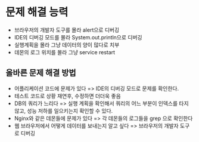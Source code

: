 
# 문제 해결 능력

- 브라우저의 개발자 도구를 몰라 alert으로 디버깅
- IDE의 디버깅 모드를 몰라 System.out.println으로 디버깅
- 실행계획을 몰라 그냥 데이터의 양이 많다로 치부
- 데몬의 로그 위치를 몰라 그냥 service restart

## 올바른 문제 해결 방법
- 어플리케이션 코드에 문제가 있다 => IDE의 디버깅 모드로 문제를 확인한다.
- 테스트 코드로 상황 재연후, 수정하면 더더욱 좋음
- DB의 쿼리가 느리다 => 실행 계획을 확인해서 쿼리의 어느 부분이 인덱스를 타지 않고, 성능 저하를 일으키는지 확인할 수 있다.
- Nginx와 같은 데몬들에 문제가 있다 => 각 데몬들의 로그들을 grep 으로 확인한다
- 웹 브라우저에서 어떻게 데이터를 보내는지 알고 싶다 => 브라우저의 개발자 도구로 디버깅
